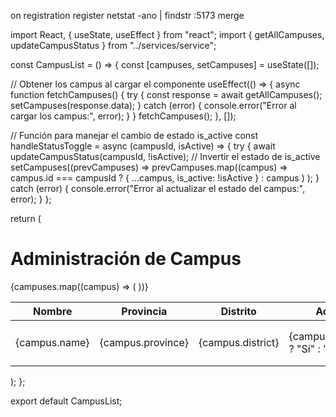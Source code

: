 on registration register
netstat -ano | findstr :5173
merge

import React, { useState, useEffect } from "react";
import { getAllCampuses, updateCampusStatus } from "../services/service";

const CampusList = () => {
const [campuses, setCampuses] = useState([]);

// Obtener los campus al cargar el componente
useEffect(() => {
async function fetchCampuses() {
try {
const response = await getAllCampuses();
setCampuses(response.data);
} catch (error) {
console.error("Error al cargar los campus:", error);
}
}
fetchCampuses();
}, []);

// Función para manejar el cambio de estado is_active
const handleStatusToggle = async (campusId, isActive) => {
try {
await updateCampusStatus(campusId, !isActive); // Invertir el estado de is_active
setCampuses((prevCampuses) =>
prevCampuses.map((campus) =>
campus.id === campusId ? { ...campus, is_active: !isActive } : campus
)
);
} catch (error) {
console.error("Error al actualizar el estado del campus:", error);
}
};

return (

<div>
<h1>Administración de Campus</h1>
<table>
<thead>
<tr>
<th>Nombre</th>
<th>Provincia</th>
<th>Distrito</th>
<th>Activo</th>
<th>Acciones</th>
</tr>
</thead>
<tbody>
{campuses.map((campus) => (
<tr key={campus.id}>
<td>{campus.name}</td>
<td>{campus.province}</td>
<td>{campus.district}</td>
<td>{campus.is_active ? "Sí" : "No"}</td>
<td>
<button
onClick={() => handleStatusToggle(campus.id, campus.is_active)} >
{campus.is_active ? "Desactivar" : "Activar"}
</button>
</td>
</tr>
))}
</tbody>
</table>
</div>
);
};

export default CampusList;
